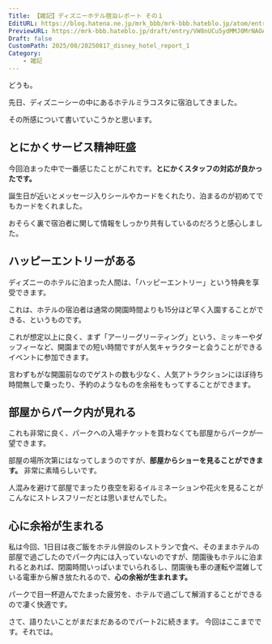```yaml
---
Title: 【雑記】ディズニーホテル宿泊レポート その１
EditURL: https://blog.hatena.ne.jp/mrk_bbb/mrk-bbb.hateblo.jp/atom/entry/6802418398551099825
PreviewURL: https://mrk-bbb.hateblo.jp/draft/entry/VW8nUCu5ydMMJ0MrNAOAkqhDpBE
Draft: false
CustomPath: 2025/08/20250817_disney_hotel_report_1
Category:
    - 雑記
---
```


どうも。

先日、ディズニーシーの中にあるホテルミラコスタに宿泊してきました。

その所感について書いていこうかと思います。

## とにかくサービス精神旺盛

今回泊まった中で一番感じたことがこれです。**とにかくスタッフの対応が良かったです。**

誕生日が近いとメッセージ入りシールやカードをくれたり、泊まるのが初めてでもカードをくれました。

おそらく裏で宿泊者に関して情報をしっかり共有しているのだろうと感心しました。

## ハッピーエントリーがある

ディズニーのホテルに泊まった人間は、「ハッピーエントリー」という特典を享受できます。

これは、ホテルの宿泊者は通常の開園時間よりも15分ほど早く入園することができる、というものです。

これが想定以上に良く、まず「アーリーグリーティング」という、ミッキーやダッフィーなど、開園までの短い時間ですが人気キャラクターと会うことができるイベントに参加できます。

言わずもがな開園前なのでゲストの数も少なく、人気アトラクションにほぼ待ち時間無しで乗ったり、予約のようなものを余裕をもってすることができます。

## 部屋からパーク内が見れる

これも非常に良く、パークへの入場チケットを買わなくても部屋からパークが一望できます。

部屋の場所次第にはなってしまうのですが、**部屋からショーを見ることができます。** 非常に素晴らしいです。

人混みを避けて部屋でまったり夜空を彩るイルミネーションや花火を見ることがこんなにストレスフリーだとは思いませんでした。

## 心に余裕が生まれる

私は今回、1日目は夜ご飯をホテル併設のレストランで食べ、そのままホテルの部屋で過ごしたのでパーク内には入っていないのですが、閉園後もホテルに泊まれるとあれば、閉園時間いっぱいまでいられるし、閉園後も車の運転や混雑している電車から解き放たれるので、**心の余裕が生まれます。**

パークで目一杯遊んでたまった疲労を、ホテルで過ごして解消することができるので凄く快適です。



さて、語りたいことがまだまだあるのでパート2に続きます。
今回はここまでです。それでは。


